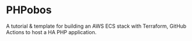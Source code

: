 # PHPobos
A tutorial &amp; template for building an AWS ECS stack with Terraform, GitHub Actions to host a HA PHP application.
